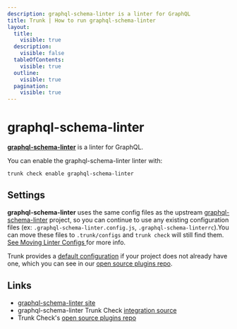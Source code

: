 ```yaml
---
description: graphql-schema-linter is a linter for GraphQL
title: Trunk | How to run graphql-schema-linter
layout:
  title:
    visible: true
  description:
    visible: false
  tableOfContents:
    visible: true
  outline:
    visible: true
  pagination:
    visible: true
---
```


# graphql-schema-linter

[**graphql-schema-linter**](https://github.com/cjoudrey/graphql-schema-linter#readme) is a linter for GraphQL.

You can enable the graphql-schema-linter linter with:

```shell
trunk check enable graphql-schema-linter
```

## Settings

**graphql-schema-linter** uses the same config files as the
upstream [graphql-schema-linter](https://github.com/cjoudrey/graphql-schema-linter#readme) project, so you can continue to use any
existing configuration files (ex: `.graphql-schema-linter.config.js`, `.graphql-schema-linterrc`).You can move these files to `.trunk/configs` and `trunk check` will still find them. [See Moving Linter Configs ](..#moving-linter-configs) for more info.

Trunk provides a [default configuration](https://github.com/trunk-io/plugins/tree/main/linters/graphql-schema-linter) if your project does not already have one,
which you can see in our [open source plugins repo]().



## Links

* [graphql-schema-linter site](https://github.com/cjoudrey/graphql-schema-linter#readme)
* graphql-schema-linter Trunk Check [integration source](https://github.com/trunk-io/plugins/tree/main/linters/graphql-schema-linter)
* Trunk Check's [open source plugins repo](https://github.com/trunk-io/plugins/tree/main)
